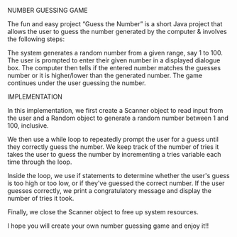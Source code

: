 NUMBER GUESSING GAME

The fun and easy project “Guess the Number” is a short Java project that allows the user to guess the number generated by the computer & involves the following steps:

The system generates a random number from a given range, say 1 to 100.
The user is prompted to enter their given number in a displayed dialogue box.
The computer then tells if the entered number matches the guesses number or it is higher/lower than the generated number.
The game continues under the user guessing the number.

IMPLEMENTATION 

In this implementation, we first create a Scanner object to read input from the user and a Random object to generate a random number between 1 and 100, inclusive.

We then use a while loop to repeatedly prompt the user for a guess until they correctly guess the number. We keep track of the number of tries it takes the user to guess the number by incrementing a tries variable each time through the loop.

Inside the loop, we use if statements to determine whether the user's guess is too high or too low, or if they've guessed the correct number. If the user guesses correctly, we print a congratulatory message and display the number of tries it took.

Finally, we close the Scanner object to free up system resources.

I hope you will create your own number guessing game and enjoy it!!
